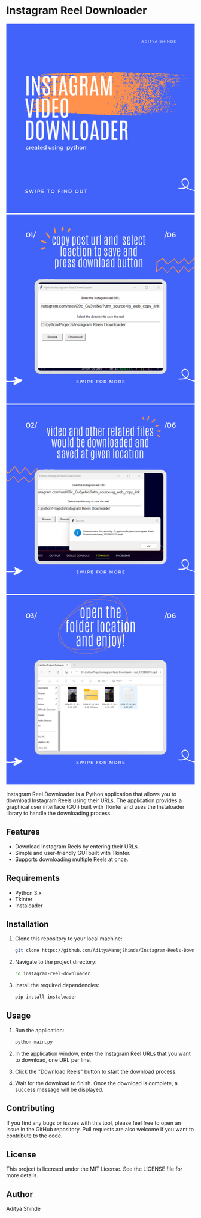 # Instagram Reel Downloader

![Screenshot 1](images/post/1.png) 
![Screenshot 2](images/post/2.png)
![Screenshot 3 ](images/post/3.png) 
![Screenshot 4](images/post/4.png)

Instagram Reel Downloader is a Python application that allows you to download Instagram Reels using their URLs. The application provides a graphical user interface (GUI) built with Tkinter and uses the Instaloader library to handle the downloading process.

## Features

- Download Instagram Reels by entering their URLs.
- Simple and user-friendly GUI built with Tkinter.
- Supports downloading multiple Reels at once.

## Requirements

- Python 3.x
- Tkinter
- Instaloader

## Installation

1. Clone this repository to your local machine:

    ```bash
    git clone https://github.com/AdityaManojShinde/Instagram-Reels-Downloader.git
    ```

2. Navigate to the project directory:

    ```bash
    cd instagram-reel-downloader
    ```

3. Install the required dependencies:

    ```bash
    pip install instaloader
    ```

## Usage

1. Run the application:

    ```bash
    python main.py
    ```

2. In the application window, enter the Instagram Reel URLs that you want to download, one URL per line.

3. Click the "Download Reels" button to start the download process.

4. Wait for the download to finish. Once the download is complete, a success message will be displayed.

## Contributing

If you find any bugs or issues with this tool, please feel free to open an issue in the GitHub repository. Pull requests are also welcome if you want to contribute to the code.

## License

This project is licensed under the MIT License. See the LICENSE file for more details.

## Author
Aditya Shinde